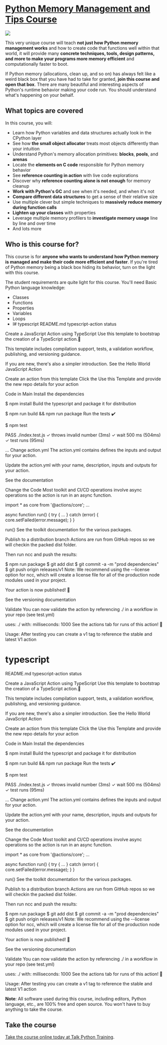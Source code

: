 # [Python Memory Management and Tips Course](https://talkpython.fm/memory)

[![](./readme_resources/python-memory-mgmt.png)](https://talkpython.fm/memory)

This very unique course will teach **not just how Python memory management works** 
and how to create code that functions well within that world, it will provide
many **concrete techniques, tools, design patterns, and more to make your programs
more memory efficient** and computationally faster to boot.

If Python memory (allocations, clean up, and so on) has always felt like a weird
black box that you have had to take for granted, **join this course and open that box**.
There are many beautiful and interesting aspects of Python's runtime behavior making
your code run. You should understand what's happening on your behalf.


## What topics are covered

In this course, you will:

* Learn how Python variables and data structures actually look in the CPython layer
* See how **the small object allocator** treats most objects differently than your intuition
* Understand Python's memory allocation primitives: **blocks**, **pools**, and **arenas**
* Locate the **elements on C code** responsible for Python memory behavior
* See **reference counting in action** with live code explorations
* Discover why **reference counting alone is not enough** for memory cleanup
* **Work with Python's GC** and see when it's needed, and when it's not 
* **Compare different data structures** to get a sense of their relative size
* Use multiple clever but simple techniques to **massively reduce memory during function calls**
* **Lighten up your classes** with properties
* Leverage multiple memory profilers to **investigate memory usage** line by line and over time
* And lots more


## Who is this course for?

This course is for **anyone who wants to understand how Python memory is managed 
and make their code more efficient and faster**. If you're tired of Python memory being a black box
hiding its behavior, turn on the light with this course.

The student requirements are quite light for this course. You'll need Basic Python language knowledge:

* Classes
* Functions
* Properties
* Variables
* Loops
* I# typescript
README.md
typescript-action status

Create a JavaScript Action using TypeScript
Use this template to bootstrap the creation of a TypeScript action.🚀

This template includes compilation support, tests, a validation workflow, publishing, and versioning guidance.

If you are new, there's also a simpler introduction. See the Hello World JavaScript Action

Create an action from this template
Click the Use this Template and provide the new repo details for your action

Code in Main
Install the dependencies

$ npm install
Build the typescript and package it for distribution

$ npm run build && npm run package
Run the tests ✔️

$ npm test

 PASS  ./index.test.js
  ✓ throws invalid number (3ms)
  ✓ wait 500 ms (504ms)
  ✓ test runs (95ms)

...
Change action.yml
The action.yml contains defines the inputs and output for your action.

Update the action.yml with your name, description, inputs and outputs for your action.

See the documentation

Change the Code
Most toolkit and CI/CD operations involve async operations so the action is run in an async function.

import * as core from '@actions/core';
...

async function run() {
  try { 
      ...
  } 
  catch (error) {
    core.setFailed(error.message);
  }
}

run()
See the toolkit documentation for the various packages.

Publish to a distribution branch
Actions are run from GitHub repos so we will checkin the packed dist folder.

Then run ncc and push the results:

$ npm run package
$ git add dist
$ git commit -a -m "prod dependencies"
$ git push origin releases/v1
Note: We recommend using the --license option for ncc, which will create a license file for all of the production node modules used in your project.

Your action is now published! 🚀

See the versioning documentation

Validate
You can now validate the action by referencing ./ in a workflow in your repo (see test.yml)

uses: ./
with:
  milliseconds: 1000
See the actions tab for runs of this action! 🚀

Usage:
After testing you can create a v1 tag to reference the stable and latest V1 action
# typescript
README.md
typescript-action status

Create a JavaScript Action using TypeScript
Use this template to bootstrap the creation of a TypeScript action.🚀

This template includes compilation support, tests, a validation workflow, publishing, and versioning guidance.

If you are new, there's also a simpler introduction. See the Hello World JavaScript Action

Create an action from this template
Click the Use this Template and provide the new repo details for your action

Code in Main
Install the dependencies

$ npm install
Build the typescript and package it for distribution

$ npm run build && npm run package
Run the tests ✔️

$ npm test

 PASS  ./index.test.js
  ✓ throws invalid number (3ms)
  ✓ wait 500 ms (504ms)
  ✓ test runs (95ms)

...
Change action.yml
The action.yml contains defines the inputs and output for your action.

Update the action.yml with your name, description, inputs and outputs for your action.

See the documentation

Change the Code
Most toolkit and CI/CD operations involve async operations so the action is run in an async function.

import * as core from '@actions/core';
...

async function run() {
  try { 
      ...
  } 
  catch (error) {
    core.setFailed(error.message);
  }
}

run()
See the toolkit documentation for the various packages.

Publish to a distribution branch
Actions are run from GitHub repos so we will checkin the packed dist folder.

Then run ncc and push the results:

$ npm run package
$ git add dist
$ git commit -a -m "prod dependencies"
$ git push origin releases/v1
Note: We recommend using the --license option for ncc, which will create a license file for all of the production node modules used in your project.

Your action is now published! 🚀

See the versioning documentation

Validate
You can now validate the action by referencing ./ in a workflow in your repo (see test.yml)

uses: ./
with:
  milliseconds: 1000
See the actions tab for runs of this action! 🚀

Usage:
After testing you can create a v1 tag to reference the stable and latest V1 action

**Note**: All software used during this course, including editors, Python language, etc.,
are 100% free and open source. You won't have to buy anything to take the course.

## Take the course

[Take the course online today at Talk Python Training](https://talkpython.fm/memory).
